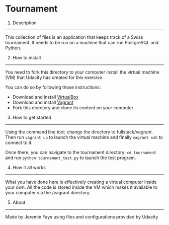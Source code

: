 # Tournament


1. Description
--------------
This collection of files is an application that keeps track of a Swiss tournament. It needs to be run on a machine that can run PostgreSQL and Python.


2. How to install
-----------------
You need to fork this directory to your computer install the virtual machine (VM) that Udacity has created for this exercise.

You can do so by following those instructions:
- Download and install [VirtualBox](https://www.virtualbox.org/wiki/Downloads)
- Download and install [Vagrant](https://www.vagrantup.com/downloads.html)
- Fork this directory and clone its content on your computer


3. How to get started
---------------------
Using the command line tool, change the directory to fullstack/vagrant.
Then run `vagrant up` to launch the virtual machine and finally `vagrant ssh` to connect to it.

Once there, you can navigate to the tournament directory:
`cd tournament`
and run 
`python tournament_test.py` 
to launch the test program.


4. How it all works
-------------------
What you have done here is effectively creating a virtual computer inside your own. All the code is stored inside the VM which makes it available to your computer via the /vagrant directory. 


5. About
--------
Made by Jeremie Faye using files and configurations provided by Udacity 